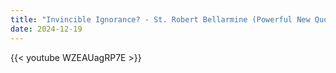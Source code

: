 ```yaml
---
title: "Invincible Ignorance? - St. Robert Bellarmine (Powerful New Quotes)"
date: 2024-12-19
---
```


{{< youtube WZEAUagRP7E >}}
